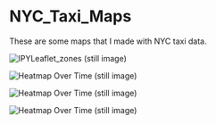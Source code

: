 # NYC_Taxi_Maps
These are some maps that I made with NYC taxi data.

![IPYLeaflet_zones (still image)](https://github.com/noonespecial009/NYC_Taxi_Maps/blob/master/Notebook/IPYLeaflet_zones.png)
<!-- Format: ![Alt Text](url) -->

![Heatmap Over Time (still image)](https://github.com/noonespecial009/NYC_Taxi_Maps/blob/master/Notebook/Heatmap_basic.png)
<!-- Format: ![Alt Text](url) -->

![Heatmap Over Time (still image)](https://github.com/noonespecial009/NYC_Taxi_Maps/blob/master/Notebook/Heatmap_zones.png)
<!-- Format: ![Alt Text](url) -->

![Heatmap Over Time (still image)](https://github.com/noonespecial009/NYC_Taxi_Maps/blob/master/Notebook/Heatmap_time.png)
<!-- Format: ![Alt Text](url) -->

